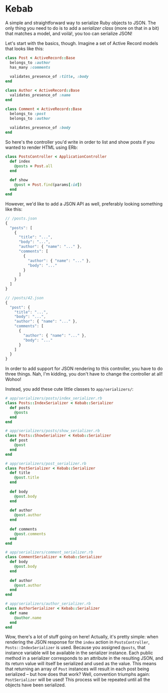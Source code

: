 Kebab
=====

A simple and straightforward way to serialize Ruby objects to JSON. The only thing you need to do is to add a _serializer class_ (more on that in a bit) that matches a model, and voilá!, you too can serialize JSON!

Let's start with the basics, though. Imagine a set of Active Record models that looks like this:

```ruby
class Post < ActiveRecord::Base
  belongs_to :author
  has_many :comments
  
  validates_presence_of :title, :body
end

class Author < ActiveRecord::Base
  validates_presence_of :name
end

class Comment < ActiveRecord::Base
  belongs_to :post
  belongs_to :author
  
  validates_presence_of :body
end
```

So here's the controller you'd write in order to list and show posts if you wanted to render HTML using ERb:

```ruby
class PostsController < ApplicationController
  def index
    @posts = Post.all
  end
  
  def show
    @post = Post.find(params[:id])
  end
end
```

However, we'd like to add a JSON API as well, preferably looking something like this:

```js
// /posts.json
{
  "posts": [
    {
      "title": "...",
      "body": "...",
      "author": { "name": "..." },
      "comments": [
        {
          "author": { "name": "..." },
          "body": "..."
        }
      ]
    }
  ]
}

// /posts/42.json
{
  "post": {
    "title": "...",
    "body": "...",
    "author": { "name": "..." },
    "comments": [
      {
        "author": { "name": "..." },
        "body": "..."
      }
    ]
  }
}
```

In order to add support for JSON rendering to this controller, you have to do three things. Nah, I'm kidding, you don't have to change the controller at all! Wohoo!

Instead, you add these cute little classes to `app/serializers/`:

```ruby
# app/serializers/posts/index_serializer.rb
class Posts::IndexSerializer < Kebab::Serializer
  def posts
    @posts
  end
end

# app/serializers/posts/show_serializer.rb
class Posts::ShowSerializer < Kebab::Serializer
  def post
    @post
  end
end

# app/serializers/post_serializer.rb
class PostSerializer < Kebab::Serializer
  def title
    @post.title
  end
  
  def body
    @post.body
  end
  
  def author
    @post.author
  end
  
  def comments
    @post.comments
  end
end

# app/serializers/comment_serializer.rb
class CommentSerializer < Kebab::Serializer
  def body
    @post.body
  end
  
  def author
    @post.author
  end
end

# app/serializers/author_serializer.rb
class AuthorSerializer < Kebab::Serializer
  def name
    @author.name
  end
end
```

Wow, there's a lot of stuff going on here! Actually, it's pretty simple: when rendering the JSON response for the `index` action in `PostsController`, `Posts::IndexSerializer` is used. Because you assigned `@posts`, that instance variable will be available in the serializer instance. Each public method in a serializer corresponds to an attribute in the resulting JSON, and its return value will itself be serialized and used as the value. This means that returning an array of `Post` instances will result in each post being serialized – but how does that work? Well, convention triumphs again: `PostSerializer` will be used! This process will be repeated until all the objects have been serialized.
